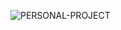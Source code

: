 
![PERSONAL-PROJECT](https://github.com/user-attachments/assets/516f8883-ea44-4255-9e9d-595634341fdb)